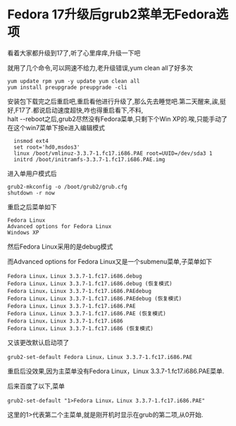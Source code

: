 # Fedora 17升级后grub2菜单无Fedora选项  

看着大家都升级到17了,听了心里痒痒,升级一下吧

就用了几个命令,可以网速不给力,老升级错误,yum clean all了好多次
```Shell
yum update rpm yum -y update yum clean all
yum install preupgrade preupgrade -cli
```
安装包下载完之后重启吧,重启看他进行升级了,那么先去睡觉吧.第二天醒来,誒,挺好,F17了.都说启动速度超快,咋也得重启看下,不料,
<br>
halt --reboot之后,grub2尽然没有Fedora菜单,只剩下个Win XP的.唉,只能手动了
<br>
在这个win7菜单下按e进入编辑模式
```Shell
  insmod ext4
  set root='hd0,msdos3'
  linux /boot/vmlinuz-3.3.7-1.fc17.i686.PAE root=UUID=/dev/sda3 1
  initrd /boot/initramfs-3.3.7-1.fc17.i686.PAE.img
```

进入单用户模式后
```Shell
grub2-mkconfig -o /boot/grub2/grub.cfg
shutdown -r now
```

重启之后菜单如下
```
Fedora Linux
Advanced options for Fedora Linux
Windows XP 
```

然后Fedora Linux采用的是debug模式

而Advanced options for Fedora Linux又是一个submenu菜单,子菜单如下
```
Fedora Linux，Linux 3.3.7-1.fc17.i686.debug
Fedora Linux，Linux 3.3.7-1.fc17.i686.debug (恢复模式)
Fedora Linux，Linux 3.3.7-1.fc17.i686.PAEdebug
Fedora Linux，Linux 3.3.7-1.fc17.i686.PAEdebug (恢复模式)
Fedora Linux，Linux 3.3.7-1.fc17.i686.PAE
Fedora Linux，Linux 3.3.7-1.fc17.i686.PAE (恢复模式)
Fedora Linux，Linux 3.3.7-1.fc17.i686
Fedora Linux，Linux 3.3.7-1.fc17.i686 (恢复模式)
```

又该更改默认启动项了
```Shell
grub2-set-default Fedora Linux，Linux 3.3.7-1.fc17.i686.PAE 
```
重启后没效果,因为主菜单没有Fedora Linux，Linux 3.3.7-1.fc17.i686.PAE菜单.

后来百度了以下,菜单
```Shell
grub2-set-default "1>Fedora Linux，Linux 3.3.7-1.fc17.i686.PAE"
```

这里的1>代表第二个主菜单,就是刚开机时显示在grub的第二项,从0开始.
